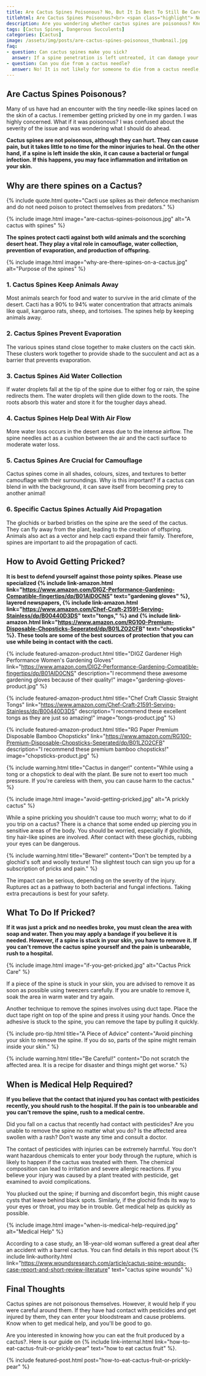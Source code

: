 ```yaml
--- 
title: Are Cactus Spines Poisonous? No, But It Is Best To Still Be Careful
titlehtml: Are Cactus Spines Poisonous?<br> <span class="highlight"> No, But It Is Best To Still Be Careful</span>
description: Are you wondering whether cactus spines are poisonous? Knowing more about your spiny plant can help you be careful.
tags: [Cactus Spines, Dangerous Succulents]
categories: [Cactus]
image: /assets/img/posts/are-cactus-spines-poisonous_thumbnail.jpg
faq: 
- question: Can cactus spines make you sick?
  answer: If a spine penetration is left untreated, it can damage your skin. You can experience redness, irritation, and in some cases bacterial, and fungal infection.
- question: Can you die from a cactus needle?
  answer: No! It is not likely for someone to die from a cactus needle, although it can get painful, and the effects might last for months.
---
```


## Are Cactus Spines Poisonous?

Many of us have had an encounter with the tiny needle-like spines laced on the skin of a cactus. I remember getting pricked by one in my garden. I was highly concerned. What if it was poisonous? I was confused about the severity of the issue and was wondering what I should do ahead.

**Cactus spines are not poisonous, although they can hurt. They can cause pain, but it takes little to no time for the minor injuries to heal. On the other hand, if a spine is left inside the skin, it can cause a bacterial or fungal infection. If this happens, you may face inflammation and irritation on your skin.**

## Why are there spines on a Cactus?

{% include quote.html quote="Cacti use spikes as their defence mechanism and do not need poison to protect themselves from predators." %}

{% include image.html image="are-cactus-spines-poisonous.jpg" alt="A cactus with spines" %}

**The spines protect cacti against both wild animals and the scorching desert heat. They play a vital role in camouflage, water collection, prevention of evaporation, and production of offspring.**

{% include image.html image="why-are-there-spines-on-a-cactus.jpg" alt="Purpose of the spines" %}

### 1. Cactus Spines Keep Animals Away 

Most animals search for food and water to survive in the arid climate of the desert. Cacti has a 90% to 94% water concentration that attracts animals like quail, kangaroo rats, sheep, and tortoises. The spines help by keeping animals away. 

### 2. Cactus Spines Prevent Evaporation

The various spines stand close together to make clusters on the cacti skin. These clusters work together to provide shade to the succulent and act as a barrier that prevents evaporation.

### 3. Cactus Spines Aid Water Collection

If water droplets fall at the tip of the spine due to either fog or rain, the spine redirects them. The water droplets will then glide down to the roots. The roots absorb this water and store it for the tougher days ahead.

### 4. Cactus Spines Help Deal With Air Flow

More water loss occurs in the desert areas due to the intense airflow. The spine needles act as a cushion between the air and the cacti surface to moderate water loss. 

### 5. Cactus Spines Are Crucial for Camouflage

Cactus spines come in all shades, colours, sizes, and textures to better camouflage with their surroundings. Why is this important? If a cactus can blend in with the background, it can save itself from becoming prey to another animal!

### 6. Specific Cactus Spines Actually Aid Propagation

The glochids or barbed bristles on the spine are the seed of the cactus. They can fly away from the plant, leading to the creation of offspring. Animals also act as a vector and help cacti expand their family. Therefore, spines are important to aid the propagation of cacti. 

## How to Avoid Getting Pricked?

**It is best to defend yourself against those pointy spikes. Please use specialized {% include link-amazon.html link="https://www.amazon.com/DIGZ-Performance-Gardening-Compatible-fingertips/dp/B01AID0CNS" text="gardening gloves" %}, layered newspapers, {% include link-amazon.html link="https://www.amazon.com/Chef-Craft-21591-Serving-Stainless/dp/B00440D3DS" text="tongs," %} and {% include link-amazon.html link="https://www.amazon.com/RG100-Premium-Disposable-Chopsticks-Seperated/dp/B01LZO2CFB" text="chopsticks" %}. These tools are some of the best sources of protection that you can use while being in contact with the cacti.**

{% include featured-amazon-product.html title="DIGZ Gardener High Performance Women's Gardening Gloves" link="https://www.amazon.com/DIGZ-Performance-Gardening-Compatible-fingertips/dp/B01AID0CNS" description="I recommend these awesome gardening gloves because of their quality!" image="gardening-gloves-product.jpg" %}

{% include featured-amazon-product.html title="Chef Craft Classic Straight Tongs" link="https://www.amazon.com/Chef-Craft-21591-Serving-Stainless/dp/B00440D3DS" description="I recommend these excellent tongs as they are just so amazing!" image="tongs-product.jpg" %}

{% include featured-amazon-product.html title="RG Paper Premium Disposable Bamboo Chopsticks" link="https://www.amazon.com/RG100-Premium-Disposable-Chopsticks-Seperated/dp/B01LZO2CFB" description="I recommend these premium bamboo chopsticks!" image="chopsticks-product.jpg" %}

{% include warning.html title="Cactus in danger!" content="While using a tong or a chopstick to deal with the plant. Be sure not to exert too much pressure. If you're careless with them, you can cause harm to the cactus." %}

{% include image.html image="avoid-getting-pricked.jpg" alt="A prickly cactus" %}

While a spine pricking you shouldn't cause too much worry; what to do if you trip on a cactus? There is a chance that some ended up piercing you in sensitive areas of the body. You should be worried, especially if glochids, tiny hair-like spines are involved. After contact with these glochids, rubbing your eyes can be dangerous.

{% include warning.html title="Beware!" content="Don't be tempted by a glochid's soft and woolly texture! The slightest touch can sign you up for a subscription of pricks and pain." %}

The impact can be serious, depending on the severity of the injury. Ruptures act as a pathway to both bacterial and fungal infections. Taking extra precautions is best for your safety.

## What To Do If Pricked?

**If it was just a prick and no needles broke, you must clean the area with soap and water. Then you may apply a bandage if you believe it is needed. However, if a spine is stuck in your skin, you have to remove it. If you can't remove the cactus spine yourself and the pain is unbearable, rush to a hospital.**

{% include image.html image="if-you-get-pricked.jpg" alt="Cactus Prick Care" %}

If a piece of the spine is stuck in your skin, you are advised to remove it as soon as possible using tweezers carefully. If you are unable to remove it, soak the area in warm water and try again. 

Another technique to remove the spines involves using duct tape. Place the duct tape right on top of the spine and press it using your hands. Once the adhesive is stuck to the spine, you can remove the tape by pulling it quickly. 

{% include pro-tip.html title="A Piece of Advice" content="Avoid pinching your skin to remove the spine. If you do so, parts of the spine might remain inside your skin." %}

{% include warning.html title="Be Careful!" content="Do not scratch the affected area. It is a recipe for disaster and things might get worse." %}

## When is Medical Help Required?

**If you believe that the contact that injured you has contact with pesticides recently, you should rush to the hospital. If the pain is too unbearable and you can't remove the spine, rush to a medical centre.**

Did you fall on a cactus that recently had contact with pesticides? Are you unable to remove the spine no matter what you do? Is the affected area swollen with a rash? Don't waste any time and consult a doctor.

The contact of pesticides with injuries can be extremely harmful. You don't want hazardous chemicals to enter your body through the rupture, which is likely to happen if the cactus was treated with them. The chemical composition can lead to irritation and severe allergic reactions. If you believe your injury was caused by a plant treated with pesticide, get examined to avoid complications.

You plucked out the spine; if burning and discomfort begin, this might cause cysts that leave behind black spots. Similarly, if the glochid finds its way to your eyes or throat, you may be in trouble. Get medical help as quickly as possible.

{% include image.html image="when-is-medical-help-required.jpg" alt="Medical Help" %}

According to a case study, an 18-year-old woman suffered a great deal after an accident with a barrel cactus. You can find details in this report about {% include link-authority.html link="https://www.woundsresearch.com/article/cactus-spine-wounds-case-report-and-short-review-literature" text="cactus spine wounds" %}

## Final Thoughts

Cactus spines are not poisonous themselves. However, it would help if you were careful around them. If they have had contact with pesticides and get injured by them, they can enter your bloodstream and cause problems. Know when to get medical help, and you'll be good to go. 

Are you interested in knowing how you can eat the fruit produced by a cactus?. Here is our guide on {% include link-internal.html link="how-to-eat-cactus-fruit-or-prickly-pear" text="how to eat cactus fruit" %}.

{% include featured-post.html post="how-to-eat-cactus-fruit-or-prickly-pear" %}
